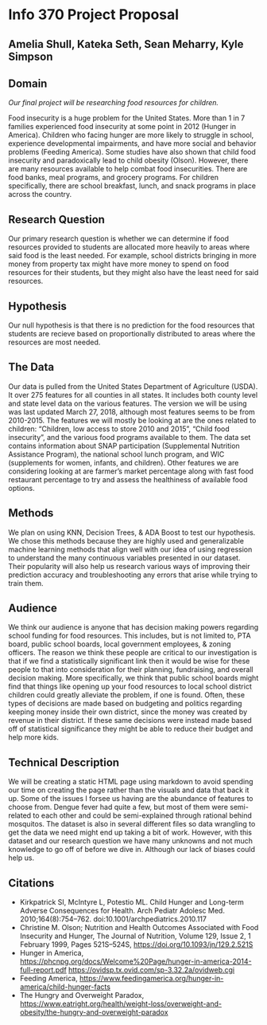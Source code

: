 # Info 370 Project Proposal
## Amelia Shull, Kateka Seth, Sean Meharry, Kyle Simpson

## Domain
*Our final project will be researching food resources for children.*

Food insecurity is a huge problem for the United States. More than 1 in 7 families experienced food insecurity at some point in 2012 (Hunger in America). Children who facing hunger are more likely to struggle in school, experience developmental impairments, and have more social and behavior problems (Feeding America). Some studies have also shown that child food insecurity and paradoxically lead to child obesity (Olson). However, there are many resources available to help combat food insecurities. There are food banks, meal programs, and grocery programs. For children specifically, there are school breakfast, lunch, and snack programs in place across the country. 

## Research Question
Our primary research question is whether we can determine if food resources provided to students are allocated more heavily to areas where said food is the least needed. For example, school districts bringing in more money from property tax might have more money to spend on food resources for their students, but they might also have the least need for said resources.

## Hypothesis
Our null hypothesis is that there is no prediction for the food resources that students are recieve based on proportionally distributed to areas where the resources are most needed.

## The Data
Our data is pulled from the United States Department of Agriculture (USDA). It over 275 features for all counties in all states. It includes both county level and state level data on the various features. The version we will be using was last updated March 27, 2018, although most features seems to be from 2010-2015. The features we will mostly be looking at are the ones related to children: “Children, low access to store 2010 and 2015”, “Child food insecurity”, and the various food programs available to them. The data set contains information about SNAP participation (Supplemental Nutrition Assistance Program), the national school lunch program, and WIC (supplements for women, infants, and children). Other features we are considering looking at are farmer’s market percentage along with fast food restaurant percentage to try and assess the healthiness of available food options.

## Methods
We plan on using KNN, Decision Trees, & ADA Boost to test our hypothesis. We chose this methods because they are highly used and generalizable machine learning methods that align well with our idea of using regression to understand the many continuous variables presented in our dataset. Their popularity will also help us research various ways of improving their prediction accuracy and troubleshooting any errors that arise while trying to train them.

## Audience
We think our audience is anyone that has decision making powers regarding school funding for food resources. This includes, but is not limited to, PTA board, public school boards, local government employees, & zoning officers. The reason we think these people are critical to our investigation is that if we find a statistically significant link then it would be wise for these people to that into consideration for their planning, fundraising, and overall decision making. More specifically, we think that public school boards might find that things like opening up your food resources to local school district children could greatly alleviate the problem, if one is found. Often, these types of decisions are made based on budgeting and politics regarding keeping money inside their own district, since the money was created by revenue in their district. If these same decisions were instead made based off of statistical significance they might be able to reduce their budget and help more kids.

## Technical Description
We will be creating a static HTML page using markdown to avoid spending our time on creating the page rather than the visuals and data that back it up. Some of the issues I forsee us having are the abundance of features to choose from. Dengue fever had quite a few, but most of them were semi-related to each other and could be semi-explained through rational behind mosquitos. The dataset is also in several different files so data wrangling to get the data we need might end up taking a bit of work. However, with this dataset and our research question we have many unknowns and not much knowledge to go off of before we dive in. Although our lack of biases could help us. 

## Citations
- Kirkpatrick SI, McIntyre L, Potestio ML. Child Hunger and Long-term Adverse Consequences for Health. Arch Pediatr Adolesc Med. 2010;164(8):754–762. doi:10.1001/archpediatrics.2010.117 
- Christine M. Olson; Nutrition and Health Outcomes Associated with Food Insecurity and Hunger, The Journal of Nutrition, Volume 129, Issue 2, 1 February 1999, Pages 521S–524S, https://doi.org/10.1093/jn/129.2.521S
- Hunger in America, https://phcnpg.org/docs/Welcome%20Page/hunger-in-america-2014-full-report.pdf
https://ovidsp.tx.ovid.com/sp-3.32.2a/ovidweb.cgi
- Feeding America, https://www.feedingamerica.org/hunger-in-america/child-hunger-facts 
- The Hungry and Overweight Paradox, https://www.eatright.org/health/weight-loss/overweight-and-obesity/the-hungry-and-overweight-paradox 
